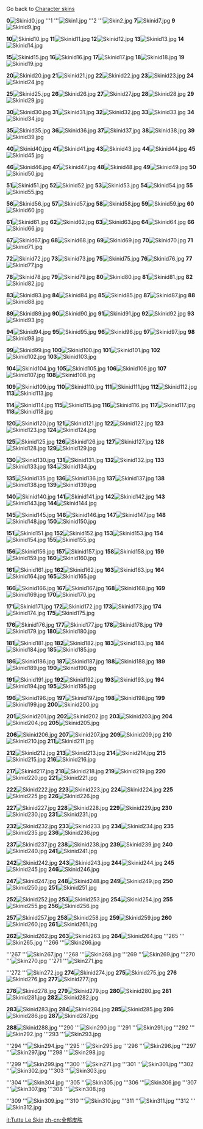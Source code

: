 Go back to [Character skins](/docs/character_skins.md "wikilink")

**0**![Skinid0.jpg](/images/skinid0.jpg) '''1 '''![Skin1.jpg](/images/skin1.jpg) '''2 '''![Skin2.jpg](/images/skin2.jpg) **7**![Skinid7.jpg](/images/skinid7.jpg) **9**![Skinid9.jpg](/images/skinid9.jpg)

**10**![Skinid10.jpg](/images/skinid10.jpg) **11**![Skinid11.jpg](/images/skinid11.jpg) **12**![Skinid12.jpg](/images/skinid12.jpg) **13**![Skinid13.jpg](/images/skinid13.jpg) **14**![Skinid14.jpg](/images/skinid14.jpg)

**15**![Skinid15.jpg](/images/skinid15.jpg) **16**![Skinid16.jpg](/images/skinid16.jpg) **17**![Skinid17.jpg](/images/skinid17.jpg) **18**![Skinid18.jpg](/images/skinid18.jpg) **19**![Skinid19.jpg](/images/skinid19.jpg)

**20**![Skinid20.jpg](/images/skinid20.jpg) **21**![Skinid21.jpg](/images/skinid21.jpg) **22**![Skinid22.jpg](/images/skinid22.jpg) **23**![Skinid23.jpg](/images/skinid23.jpg) **24**![Skinid24.jpg](/images/skinid24.jpg)

**25**![Skinid25.jpg](/images/skinid25.jpg) **26**![Skinid26.jpg](/images/skinid26.jpg) **27**![Skinid27.jpg](/images/skinid27.jpg) **28**![Skinid28.jpg](/images/skinid28.jpg) **29**![Skinid29.jpg](/images/skinid29.jpg)

**30**![Skinid30.jpg](/images/skinid30.jpg) **31**![Skinid31.jpg](/images/skinid31.jpg) **32**![Skinid32.jpg](/images/skinid32.jpg) **33**![Skinid33.jpg](/images/skinid33.jpg) **34**![Skinid34.jpg](/images/skinid34.jpg)

**35**![Skinid35.jpg](/images/skinid35.jpg) **36**![Skinid36.jpg](/images/skinid36.jpg) **37**![Skinid37.jpg](/images/skinid37.jpg) **38**![Skinid38.jpg](/images/skinid38.jpg) **39**![Skinid39.jpg](/images/skinid39.jpg)

**40**![Skinid40.jpg](/images/skinid40.jpg) **41**![Skinid41.jpg](/images/skinid41.jpg) **43**![Skinid43.jpg](/images/skinid43.jpg) **44**![Skinid44.jpg](/images/skinid44.jpg) **45**![Skinid45.jpg](/images/skinid45.jpg)

**46**![Skinid46.jpg](/images/skinid46.jpg) **47**![Skinid47.jpg](/images/skinid47.jpg) **48**![Skinid48.jpg](/images/skinid48.jpg) **49**![Skinid49.jpg](/images/skinid49.jpg) **50**![Skinid50.jpg](/images/skinid50.jpg)

**51**![Skinid51.jpg](/images/skinid51.jpg) **52**![Skinid52.jpg](/images/skinid52.jpg) **53**![Skinid53.jpg](/images/skinid53.jpg) **54**![Skinid54.jpg](/images/skinid54.jpg) **55**![Skinid55.jpg](/images/skinid55.jpg)

**56**![Skinid56.jpg](/images/skinid56.jpg) **57**![Skinid57.jpg](/images/skinid57.jpg) **58**![Skinid58.jpg](/images/skinid58.jpg) **59**![Skinid59.jpg](/images/skinid59.jpg) **60**![Skinid60.jpg](/images/skinid60.jpg)

**61**![Skinid61.jpg](/images/skinid61.jpg) **62**![Skinid62.jpg](/images/skinid62.jpg) **63**![Skinid63.jpg](/images/skinid63.jpg) **64**![Skinid64.jpg](/images/skinid64.jpg) **66**![Skinid66.jpg](/images/skinid66.jpg)

**67**![Skinid67.jpg](/images/skinid67.jpg) **68**![Skinid68.jpg](/images/skinid68.jpg) **69**![Skinid69.jpg](/images/skinid69.jpg) **70**![Skinid70.jpg](/images/skinid70.jpg) **71**![Skinid71.jpg](/images/skinid71.jpg)

**72**![Skinid72.jpg](/images/skinid72.jpg) **73**![Skinid73.jpg](/images/skinid73.jpg) **75**![Skinid75.jpg](/images/skinid75.jpg) **76**![Skinid76.jpg](/images/skinid76.jpg) **77**![Skinid77.jpg](/images/skinid77.jpg)

**78**![Skinid78.jpg](/images/skinid78.jpg) **79**![Skinid79.jpg](/images/skinid79.jpg) **80**![Skinid80.jpg](/images/skinid80.jpg) **81**![Skinid81.jpg](/images/skinid81.jpg) **82**![Skinid82.jpg](/images/skinid82.jpg)

**83**![Skinid83.jpg](/images/skinid83.jpg) **84**![Skinid84.jpg](/images/skinid84.jpg) **85**![Skinid85.jpg](/images/skinid85.jpg) **87**![Skinid87.jpg](/images/skinid87.jpg) **88**![Skinid88.jpg](/images/skinid88.jpg)

**89**![Skinid89.jpg](/images/skinid89.jpg) **90**![Skinid90.jpg](/images/skinid90.jpg) **91**![Skinid91.jpg](/images/skinid91.jpg) **92**![Skinid92.jpg](/images/skinid92.jpg) **93**![Skinid93.jpg](/images/skinid93.jpg)

**94**![Skinid94.jpg](/images/skinid94.jpg) **95**![Skinid95.jpg](/images/skinid95.jpg) **96**![Skinid96.jpg](/images/skinid96.jpg) **97**![Skinid97.jpg](/images/skinid97.jpg) **98**![Skinid98.jpg](/images/skinid98.jpg)

**99**![Skinid99.jpg](/images/skinid99.jpg) **100**![Skinid100.jpg](/images/skinid100.jpg) **101**![Skinid101.jpg](/images/skinid101.jpg) **102**![Skinid102.jpg](/images/skinid102.jpg) **103**![Skinid103.jpg](/images/skinid103.jpg)

**104**![Skinid104.jpg](/images/skinid104.jpg) **105**![Skinid105.jpg](/images/skinid105.jpg) **106**![Skinid106.jpg](/images/skinid106.jpg) **107**![Skinid107.jpg](/images/skinid107.jpg) **108**![Skinid108.jpg](/images/skinid108.jpg)

**109**![Skinid109.jpg](/images/skinid109.jpg) **110**![Skinid110.jpg](/images/skinid110.jpg) **111**![Skinid111.jpg](/images/skinid111.jpg) **112**![Skinid112.jpg](/images/skinid112.jpg) **113**![Skinid113.jpg](/images/skinid113.jpg)

**114**![Skinid114.jpg](/images/skinid114.jpg) **115**![Skinid115.jpg](/images/skinid115.jpg) **116**![Skinid116.jpg](/images/skinid116.jpg) **117**![Skinid117.jpg](/images/skinid117.jpg) **118**![Skinid118.jpg](/images/skinid118.jpg)

**120**![Skinid120.jpg](/images/skinid120.jpg) **121**![Skinid121.jpg](/images/skinid121.jpg) **122**![Skinid122.jpg](/images/skinid122.jpg) **123**![Skinid123.jpg](/images/skinid123.jpg) **124**![Skinid124.jpg](/images/skinid124.jpg)

**125**![Skinid125.jpg](/images/skinid125.jpg) **126**![Skinid126.jpg](/images/skinid126.jpg) **127**![Skinid127.jpg](/images/skinid127.jpg) **128**![Skinid128.jpg](/images/skinid128.jpg) **129**![Skinid129.jpg](/images/skinid129.jpg)

**130**![Skinid130.jpg](/images/skinid130.jpg) **131**![Skinid131.jpg](/images/skinid131.jpg) **132**![Skinid132.jpg](/images/skinid132.jpg) **133**![Skinid133.jpg](/images/skinid133.jpg) **134**![Skinid134.jpg](/images/skinid134.jpg)

**135**![Skinid135.jpg](/images/skinid135.jpg) **136**![Skinid136.jpg](/images/skinid136.jpg) **137**![Skinid137.jpg](/images/skinid137.jpg) **138**![Skinid138.jpg](/images/skinid138.jpg) **139**![Skinid139.jpg](/images/skinid139.jpg)

**140**![Skinid140.jpg](/images/skinid140.jpg) **141**![Skinid141.jpg](/images/skinid141.jpg) **142**![Skinid142.jpg](/images/skinid142.jpg) **143**![Skinid143.jpg](/images/skinid143.jpg) **144**![Skinid144.jpg](/images/skinid144.jpg)

**145**![Skinid145.jpg](/images/skinid145.jpg) **146**![Skinid146.jpg](/images/skinid146.jpg) **147**![Skinid147.jpg](/images/skinid147.jpg) **148**![Skinid148.jpg](/images/skinid148.jpg) **150**![Skinid150.jpg](/images/skinid150.jpg)

**151**![Skinid151.jpg](/images/skinid151.jpg) **152**![Skinid152.jpg](/images/skinid152.jpg) **153**![Skinid153.jpg](/images/skinid153.jpg) **154**![Skinid154.jpg](/images/skinid154.jpg) **155**![Skinid155.jpg](/images/skinid155.jpg)

**156**![Skinid156.jpg](/images/skinid156.jpg) **157**![Skinid157.jpg](/images/skinid157.jpg) **158**![Skinid158.jpg](/images/skinid158.jpg) **159**![Skinid159.jpg](/images/skinid159.jpg) **160**![Skinid160.jpg](/images/skinid160.jpg)

**161**![Skinid161.jpg](/images/skinid161.jpg) **162**![Skinid162.jpg](/images/skinid162.jpg) **163**![Skinid163.jpg](/images/skinid163.jpg) **164**![Skinid164.jpg](/images/skinid164.jpg) **165**![Skinid165.jpg](/images/skinid165.jpg)

**166**![Skinid166.jpg](/images/skinid166.jpg) **167**![Skinid167.jpg](/images/skinid167.jpg) **168**![Skinid168.jpg](/images/skinid168.jpg) **169**![Skinid169.jpg](/images/skinid169.jpg) **170**![Skinid170.jpg](/images/skinid170.jpg)

**171**![Skinid171.jpg](/images/skinid171.jpg) **172**![Skinid172.jpg](/images/skinid172.jpg) **173**![Skinid173.jpg](/images/skinid173.jpg) **174**![Skinid174.jpg](/images/skinid174.jpg) **175**![Skinid175.jpg](/images/skinid175.jpg)

**176**![Skinid176.jpg](/images/skinid176.jpg) **177**![Skinid177.jpg](/images/skinid177.jpg) **178**![Skinid178.jpg](/images/skinid178.jpg) **179**![Skinid179.jpg](/images/skinid179.jpg) **180**![Skinid180.jpg](/images/skinid180.jpg)

**181**![Skinid181.jpg](/images/skinid181.jpg) **182**![Skinid182.jpg](/images/skinid182.jpg) **183**![Skinid183.jpg](/images/skinid183.jpg) **184**![Skinid184.jpg](/images/skinid184.jpg) **185**![Skinid185.jpg](/images/skinid185.jpg)

**186**![Skinid186.jpg](/images/skinid186.jpg) **187**![Skinid187.jpg](/images/skinid187.jpg) **188**![Skinid188.jpg](/images/skinid188.jpg) **189**![Skinid189.jpg](/images/skinid189.jpg) **190**![Skinid190.jpg](/images/skinid190.jpg)

**191**![Skinid191.jpg](/images/skinid191.jpg) **192**![Skinid192.jpg](/images/skinid192.jpg) **193**![Skinid193.jpg](/images/skinid193.jpg) **194**![Skinid194.jpg](/images/skinid194.jpg) **195**![Skinid195.jpg](/images/skinid195.jpg)

**196**![Skinid196.jpg](/images/skinid196.jpg) **197**![Skinid197.jpg](/images/skinid197.jpg) **198**![Skinid198.jpg](/images/skinid198.jpg) **199**![Skinid199.jpg](/images/skinid199.jpg) **200**![Skinid200.jpg](/images/skinid200.jpg)

**201**![Skinid201.jpg](/images/skinid201.jpg) **202**![Skinid202.jpg](/images/skinid202.jpg) **203**![Skinid203.jpg](/images/skinid203.jpg) **204**![Skinid204.jpg](/images/skinid204.jpg) **205**![Skinid205.jpg](/images/skinid205.jpg)

**206**![Skinid206.jpg](/images/skinid206.jpg) **207**![Skinid207.jpg](/images/skinid207.jpg) **209**![Skinid209.jpg](/images/skinid209.jpg) **210**![Skinid210.jpg](/images/skinid210.jpg) **211**![Skinid211.jpg](/images/skinid211.jpg)

**212**![Skinid212.jpg](/images/skinid212.jpg) **213**![Skinid213.jpg](/images/skinid213.jpg) **214**![Skinid214.jpg](/images/skinid214.jpg) **215**![Skinid215.jpg](/images/skinid215.jpg) **216**![Skinid216.jpg](/images/skinid216.jpg)

**217**![Skinid217.jpg](/images/skinid217.jpg) **218**![Skinid218.jpg](/images/skinid218.jpg) **219**![Skinid219.jpg](/images/skinid219.jpg) **220**![Skinid220.jpg](/images/skinid220.jpg) **221**![Skinid221.jpg](/images/skinid221.jpg)

**222**![Skinid222.jpg](/images/skinid222.jpg) **223**![Skinid223.jpg](/images/skinid223.jpg) **224**![Skinid224.jpg](/images/skinid224.jpg) **225**![Skinid225.jpg](/images/skinid225.jpg) **226**![Skinid226.jpg](/images/skinid226.jpg)

**227**![Skinid227.jpg](/images/skinid227.jpg) **228**![Skinid228.jpg](/images/skinid228.jpg) **229**![Skinid229.jpg](/images/skinid229.jpg) **230**![Skinid230.jpg](/images/skinid230.jpg) **231**![Skinid231.jpg](/images/skinid231.jpg)

**232**![Skinid232.jpg](/images/skinid232.jpg) **233**![Skinid233.jpg](/images/skinid233.jpg) **234**![Skinid234.jpg](/images/skinid234.jpg) **235**![Skinid235.jpg](/images/skinid235.jpg) **236**![Skinid236.jpg](/images/skinid236.jpg)

**237**![Skinid237.jpg](/images/skinid237.jpg) **238**![Skinid238.jpg](/images/skinid238.jpg) **239**![Skinid239.jpg](/images/skinid239.jpg) **240**![Skinid240.jpg](/images/skinid240.jpg) **241**![Skinid241.jpg](/images/skinid241.jpg)

**242**![Skinid242.jpg](/images/skinid242.jpg) **243**![Skinid243.jpg](/images/skinid243.jpg) **244**![Skinid244.jpg](/images/skinid244.jpg) **245**![Skinid245.jpg](/images/skinid245.jpg) **246**![Skinid246.jpg](/images/skinid246.jpg)

**247**![Skinid247.jpg](/images/skinid247.jpg) **248**![Skinid248.jpg](/images/skinid248.jpg) **249**![Skinid249.jpg](/images/skinid249.jpg) **250**![Skinid250.jpg](/images/skinid250.jpg) **251**![Skinid251.jpg](/images/skinid251.jpg)

**252**![Skinid252.jpg](/images/skinid252.jpg) **253**![Skinid253.jpg](/images/skinid253.jpg) **254**![Skinid254.jpg](/images/skinid254.jpg) **255**![Skinid255.jpg](/images/skinid255.jpg) **256**![Skinid256.jpg](/images/skinid256.jpg)

**257**![Skinid257.jpg](/images/skinid257.jpg) **258**![Skinid258.jpg](/images/skinid258.jpg) **259**![Skinid259.jpg](/images/skinid259.jpg) **260**![Skinid260.jpg](/images/skinid260.jpg) **261**![Skinid261.jpg](/images/skinid261.jpg)

**262**![Skinid262.jpg](/images/skinid262.jpg) **263**![Skinid263.jpg](/images/skinid263.jpg) **264**![Skinid264.jpg](/images/skinid264.jpg) '''265 '''![Skin265.jpg](/images/skin265.jpg) '''266 '''![Skin266.jpg](/images/skin266.jpg)

'''267 '''![Skin267.jpg](/images/skin267.jpg) '''268 '''![Skin268.jpg](/images/skin268.jpg) '''269 '''![Skin269.jpg](/images/skin269.jpg) '''270 '''![Skin270.jpg](/images/skin270.jpg) '''271 '''![Skin271.jpg](/images/skin271.jpg)

'''272 '''![Skin272.jpg](/images/skin272.jpg) **274**![Skinid274.jpg](/images/skinid274.jpg) **275**![Skinid275.jpg](/images/skinid275.jpg) **276**![Skinid276.jpg](/images/skinid276.jpg) **277**![Skinid277.jpg](/images/skinid277.jpg)

**278**![Skinid278.jpg](/images/skinid278.jpg) **279**![Skinid279.jpg](/images/skinid279.jpg) **280**![Skinid280.jpg](/images/skinid280.jpg) **281**![Skinid281.jpg](/images/skinid281.jpg) **282**![Skinid282.jpg](/images/skinid282.jpg)

**283**![Skinid283.jpg](/images/skinid283.jpg) **284**![Skinid284.jpg](/images/skinid284.jpg) **285**![Skinid285.jpg](/images/skinid285.jpg) **286**![Skinid286.jpg](/images/skinid286.jpg) **287**![Skinid287.jpg](/images/skinid287.jpg)

**288**![Skinid288.jpg](/images/skinid288.jpg) '''290 '''![Skin290.jpg](/images/skin290.jpg) '''291 '''![Skin291.jpg](/images/skin291.jpg) '''292 '''![Skin292.jpg](/images/skin292.jpg) '''293 '''![Skin293.jpg](/images/skin293.jpg)

'''294 '''![Skin294.jpg](/images/skin294.jpg) '''295 '''![Skin295.jpg](/images/skin295.jpg) '''296 '''![Skin296.jpg](/images/skin296.jpg) '''297 '''![Skin297.jpg](/images/skin297.jpg) '''298 '''![Skin298.jpg](/images/skin298.jpg)

'''299 '''![Skin299.jpg](/images/skin299.jpg) '''300 '''![Skin271.jpg](/images/skin271.jpg) '''301 '''![Skin301.jpg](/images/skin301.jpg) '''302 '''![Skin302.jpg](/images/skin302.jpg) '''303 '''![Skin303.jpg](/images/skin303.jpg)

'''304 '''![Skin304.jpg](/images/skin304.jpg) '''305 '''![Skin305.jpg](/images/skin305.jpg) '''306 '''![Skin306.jpg](/images/skin306.jpg) '''307 '''![Skin307.jpg](/images/skin307.jpg) '''308 '''![Skin308.jpg](/images/skin308.jpg)

'''309 '''![Skin309.jpg](/images/skin309.jpg) '''310 '''![Skin310.jpg](/images/skin310.jpg) '''311 '''![Skin311.jpg](/images/skin311.jpg) '''312 '''![Skin312.jpg](/images/skin312.jpg)

[it:Tutte Le Skin](/docs/it-tutte_le_skin.md "wikilink") [zh-cn:全部皮肤](/docs/zh-cn-全部皮肤.md "wikilink")
